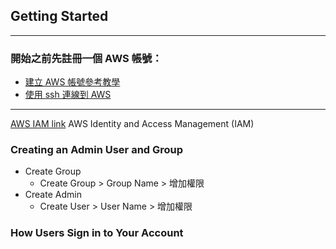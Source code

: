 ## Getting Started

---

### 開始之前先註冊一個 AWS 帳號：

- [建立 AWS 帳號參考教學](http://diary.taskinghouse.com/posts/309383-setup-free-amazon-ec2-instance)
- [使用 ssh 連線到 AWS](http://diary.taskinghouse.com/posts/310691)

---

[AWS IAM link](https://console.aws.amazon.com/iam/home)
AWS Identity and Access Management (IAM)

### Creating an Admin User and Group

- Create Group
	- Create Group > Group Name > 增加權限
- Create Admin 
	- Create User > User Name > 增加權限

### How Users Sign in to Your Account
